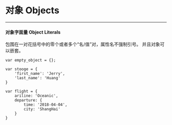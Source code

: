 # 对象 Objects
---

#### 对象字面量 Object Literals

包围在一对花括号中的零个或者多个“名/值”对，属性名不强制引号。
并且对象可以嵌套。

```
var empty_object = {};

var stooge = {
    'first_name': 'Jerry',
    'last_name': 'Huang'
}

var flight = {
    ariline: 'Oceanic',
    departure: {
        time: '2018-04-04',
        city: 'ShangHai'
    }
}
```


